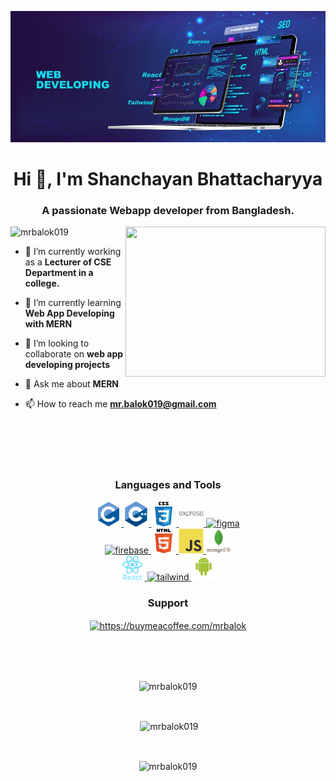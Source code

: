 ![logo](https://github.com/mrbalok019/mrbalok019/blob/main/webapp.jpg)

<h1 align="center">Hi 👋, I'm Shanchayan Bhattacharyya</h1>
<h3 align="center">A passionate Webapp developer from Bangladesh.</h3>

<img src="https://i.ibb.co/G3CcMYN/building-webpage.gif" align="right" width="320" height="240">

<p align="left"> <img src="https://komarev.com/ghpvc/?username=mrbalok019&label=Profile%20views&color=0e75b6&style=flat" alt="mrbalok019" /> </p>

- 🔭 I’m currently working as a **Lecturer of CSE Department in a college.**

- 🌱 I’m currently learning **Web App Developing with MERN**

- 👯 I’m looking to collaborate on **web app developing projects**

- 💬 Ask me about **MERN**

- 📫 How to reach me **mr.balok019@gmail.com**

<!-- <h3 align="left">Connect with me:</h3> -->
<p align="left">
</p>
<br>
<br>
<br>
<br>
<h3 align="center">Languages and Tools</h3>
<p align="center">  <a href="https://www.cprogramming.com/" target="_blank" rel="noreferrer"> <img src="https://raw.githubusercontent.com/devicons/devicon/master/icons/c/c-original.svg" alt="c" width="40" height="40"/> </a> <a href="https://www.w3schools.com/cpp/" target="_blank" rel="noreferrer"> <img src="https://raw.githubusercontent.com/devicons/devicon/master/icons/cplusplus/cplusplus-original.svg" alt="cplusplus" width="40" height="40"/> </a> <a href="https://www.w3schools.com/css/" target="_blank" rel="noreferrer"> <img src="https://raw.githubusercontent.com/devicons/devicon/master/icons/css3/css3-original-wordmark.svg" alt="css3" width="40" height="40"/> </a> <a href="https://expressjs.com" target="_blank" rel="noreferrer"> <img src="https://raw.githubusercontent.com/devicons/devicon/master/icons/express/express-original-wordmark.svg" alt="express" width="40" height="40"/> </a> <a href="https://www.figma.com/" target="_blank" rel="noreferrer"> <img src="https://www.vectorlogo.zone/logos/figma/figma-icon.svg" alt="figma" width="40" height="40"/> </a> 
    <br>
    <a href="https://firebase.google.com/" target="_blank" rel="noreferrer"> <img src="https://www.vectorlogo.zone/logos/firebase/firebase-icon.svg" alt="firebase" width="40" height="40"/> </a> <a href="https://www.w3.org/html/" target="_blank" rel="noreferrer"> <img src="https://raw.githubusercontent.com/devicons/devicon/master/icons/html5/html5-original-wordmark.svg" alt="html5" width="40" height="40"/> </a> <a href="https://developer.mozilla.org/en-US/docs/Web/JavaScript" target="_blank" rel="noreferrer"> <img src="https://raw.githubusercontent.com/devicons/devicon/master/icons/javascript/javascript-original.svg" alt="javascript" width="40" height="40"/> </a> <a href="https://www.mongodb.com/" target="_blank" rel="noreferrer"> <img src="https://raw.githubusercontent.com/devicons/devicon/master/icons/mongodb/mongodb-original-wordmark.svg" alt="mongodb" width="40" height="40"/> </a> 
    <br><a href="https://reactjs.org/" target="_blank" rel="noreferrer"> <img src="https://raw.githubusercontent.com/devicons/devicon/master/icons/react/react-original-wordmark.svg" alt="react" width="40" height="40"/> </a> <a href="https://tailwindcss.com/" target="_blank" rel="noreferrer"> <img src="https://www.vectorlogo.zone/logos/tailwindcss/tailwindcss-icon.svg" alt="tailwind" width="40" height="40"/> </a> <a href="https://developer.android.com" target="_blank" rel="noreferrer"> <img src="https://raw.githubusercontent.com/devicons/devicon/master/icons/android/android-original-wordmark.svg" alt="android" width="40" height="40"/> </a>
</p>

<h3 align="center">Support</h3>
<p  align="center"><a href="https://www.buymeacoffee.com/https://buymeacoffee.com/mrbalok"> <img align="center" src="https://cdn.buymeacoffee.com/buttons/v2/default-yellow.png" height="50" width="210" alt="https://buymeacoffee.com/mrbalok" /></a></p><br><br>
<br>
<p align="center"><img align="center" src="https://github-readme-stats.vercel.app/api/top-langs?username=mrbalok019&show_icons=true&locale=en&layout=compact" alt="mrbalok019" /></p>

<br>
<p align="center">&nbsp;<img align="center" src="https://github-readme-stats.vercel.app/api?username=mrbalok019&show_icons=true&locale=en" alt="mrbalok019" /></p>
<br>
<p align="center"><img align="center" src="https://github-readme-streak-stats.herokuapp.com/?user=mrbalok019&" alt="mrbalok019" /></p>
